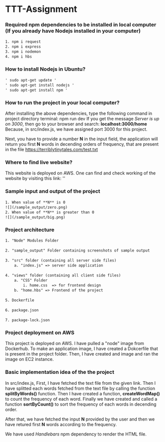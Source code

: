 # TTT-Assignment

### Required npm dependencies to be installed in local computer (If you already have Nodejs installed in your computer)
    1. npm i request
    2. npm i express
    3. npm i nodemon
    4. npm i hbs

### How to install Nodejs in Ubuntu?
    ' sudo apt-get update '
    ' sudo apt-get install nodejs '
    ' sudo apt-get install npm ' 

### How to run the project in your local computer?
After installing the above dependencies, type the following command in project directory terminal:
    npm run dev
If you get the message *Server is up on 3000*, then go to your browser and search:
    **localhost:3000/home**
Because, in src/index.js, we have assigned port 3000 for this project. 

Next, you have to provide a number **N** in the input field, the application will return you first **N** words in decending orders of frequency, that are present in the file https://terriblytinytales.com/test.txt 


### Where to find live website?
This website is deployed on AWS. One can find and check working of the website by visiting this link:
    ''

### Sample input and output of the project

    1. When value of **N** is 0
    ![](/sample_output/zero.png)
    2. When value of **N** is greater than 0
    ![](/sample_output/big.png)

### Project architecture 
    1. "Node" Modules Folder

    2. "sample_output" Folder containing screenshots of sample output 

    3. "src" folder (containing all server side files)
        a. "index.js" => server side application
    
    4. "views" folder (containing all client side files)
        a. "CSS" Folder
            i. home.css  => for frontend design
        b. "home.hbs" => Frontend of the project

    5. Dockerfile

    6. package.json

    7. package-lock.json

### Project deployment on AWS
This project is deployed on AWS. I have pulled a "node" image from Dockerhub. To make an application image, I have created a Dokcerfile that is present in the project folder. Then, I have created and image and ran the image on EC2 instance.


### Basic implementation idea of the the project
In src/index.js,
First, I have fetched the text file from the given link. Then I have splitted each words fetched from the text file by calling the function **splitByWords()** function. Then I have created a function, **createWordMap()** to count the frequency of each word. Finally we have created and called a function **sortByCount()** to sort the frequency of each words in decending order.

 After that, we have fetched the input **N** provided by the user and then we have retured first **N** words according to the frequency.

 We have used *Handlebars* npm dependency to render the HTML file.
